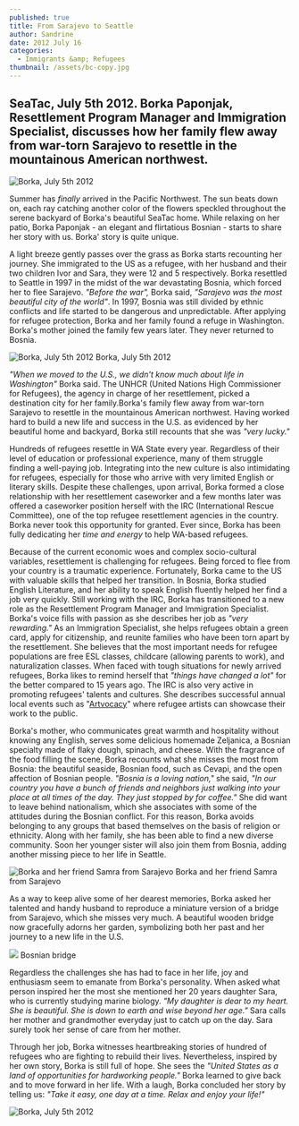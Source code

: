 ```yaml
---
published: true
title: From Sarajevo to Seattle
author: Sandrine
date: 2012 July 16
categories:
  - Immigrants &amp; Refugees
thumbnail: /assets/bc-copy.jpg
---
```

## SeaTac, July 5th 2012. Borka Paponjak, Resettlement Program Manager and Immigration Specialist, discusses how her family flew away from war-torn Sarajevo to resettle in the mountainous American northwest.

![](http://seattlewatch2012.files.wordpress.com/2012/07/img_4782.jpg "Borka, July 5th 2012")

Summer has *finally* arrived in the Pacific Northwest. The sun beats down on, each ray catching another color of the flowers speckled throughout the serene backyard of Borka's beautiful SeaTac home. While relaxing on her patio, Borka Paponjak - an elegant and flirtatious Bosnian - starts to share her story with us. Borka' story is quite unique.

A light breeze gently passes over the grass as Borka starts recounting her journey. She immigrated to the US as a refugee, with her husband and their two children Ivor and Sara, they were 12 and 5 respectively. Borka resettled to Seattle in 1997 in the midst of the war devastating Bosnia, which forced her to flee Sarajevo. *"Before the war",* Borka said, *"Sarajevo was the most beautiful city of the world"*. In 1997, Bosnia was still divided by ethnic conflicts and life started to be dangerous and unpredictable. After applying for refugee protection, Borka and her family found a refuge in Washington. Borka's mother joined the family few years later. They never returned to Bosnia.

![](http://seattlewatch2012.files.wordpress.com/2012/07/img_4781.jpg "Borka, July 5th 2012")
Borka, July 5th 2012

*"When we moved to the U.S., we didn't know much about life in Washington"* Borka said. The UNHCR (United Nations High Commissioner for Refugees), the agency in charge of her resettlement, picked a destination city for her family.Borka's family flew away from war-torn Sarajevo to resettle in the mountainous American northwest. Having worked hard to build a new life and success in the U.S. as evidenced by her beautiful home and backyard, Borka still recounts that she was *"very lucky."*

Hundreds of refugees resettle in WA State every year. Regardless of their level of education or professional experience, many of them struggle finding a well-paying job. Integrating into the new culture is also intimidating for refugees, especially for those who arrive with very limited English or literary skills. Despite these challenges, upon arrival, Borka formed a close relationship with her resettlement caseworker and a few months later was offered a caseworker position herself with the IRC (International Rescue Committee), one of the top refugee resettlement agencies in the country. Borka never took this opportunity for granted. Ever since, Borka has been fully dedicating her *time and energy* to help WA-based refugees.

Because of the current economic woes and complex socio-cultural variables, resettlement is challenging for refugees. Being forced to flee from your country is a traumatic experience. Fortunately, Borka came to the US with valuable skills that helped her transition. In Bosnia, Borka studied English Literature, and her ability to speak English fluently helped her find a job very quickly. Still working with the IRC, Borka has transitioned to a new role as the Resettlement Program Manager and Immigration Specialist. Borka's voice fills with passion as she describes her job as *"very rewarding."* As an Immigration Specialist, she helps refugees obtain a green card, apply for citizenship, and reunite families who have been torn apart by the resettlement. She believes that the most important needs for refugee populations are free ESL classes, childcare (allowing parents to work), and naturalization classes. When faced with tough situations for newly arrived refugees, Borka likes to remind herself that *"things have changed a lot"* for the better compared to 15 years ago. The IRC is also very active in promoting refugees' talents and cultures. She describes successful annual local events such as "[Artvocacy](http://www.rescue.org/us-program/us-seattle-wa/save-date-refugee-artvocacy-june-22nd)" where refugee artists can showcase their work to the public.

Borka's mother, who communicates great warmth and hospitality without knowing any English, serves some delicious homemade Zeljanica, a Bosnian specialty made of flaky dough, spinach, and cheese. With the fragrance of the food filling the scene, Borka recounts what she misses the most from Bosnia: the beautiful seaside, Bosnian food, such as Cevapi, and the open affection of Bosnian people. *"Bosnia is a loving nation,"* she said, *"In our country you have a bunch of friends and neighbors just walking into your place at all times of the day. They just stopped by for coffee."* She did want to leave behind nationalism, which she associates with some of the attitudes during the Bosnian conflict. For this reason, Borka avoids belonging to any groups that based themselves on the basis of religion or ethnicity. Along with her family, she has been able to find a new diverse community. Soon her younger sister will also join them from Bosnia, adding another missing piece to her life in Seattle.

![](http://seattlewatch2012.files.wordpress.com/2012/07/img_4793.jpg "Borka and her friend Samra from Sarajevo")
Borka and her friend Samra from Sarajevo

As a way to keep alive some of her dearest memories, Borka asked her talented and handy husband to reproduce a miniature version of a bridge from Sarajevo, which she misses very much. A beautiful wooden bridge now gracefully adorns her garden, symbolizing both her past and her journey to a new life in the U.S.

![](http://seattlewatch2012.files.wordpress.com/2012/07/20819376.jpg)
Bosnian bridge

Regardless the challenges she has had to face in her life, joy and enthusiasm seem to emanate from Borka's personality. When asked what person inspired her the most she mentioned her 20 years daughter Sara, who is currently studying marine biology. *"My daughter is dear to my heart. She is beautiful. She is down to earth and wise beyond her age."* Sara calls her mother and grandmother everyday just to catch up on the day. Sara surely took her sense of care from her mother.

Through her job, Borka witnesses heartbreaking stories of hundred of refugees who are fighting to rebuild their lives. Nevertheless, inspired by her own story, Borka is still full of hope. She sees the *"United States as a land of opportunities for hardworking people."* Borka learned to give back and to move forward in her life. With a laugh, Borka concluded her story by telling us: *"Take it easy, one day at a time. Relax and enjoy your life!"*

![](http://seattlewatch2012.files.wordpress.com/2012/07/img_4770.jpg "Borka, July 5th 2012")